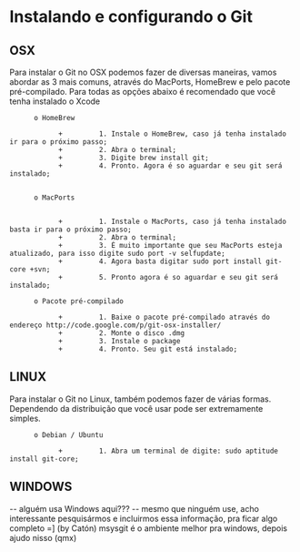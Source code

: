 # Instalando e configurando o Git

## OSX
Para instalar o Git no OSX podemos fazer de diversas maneiras, vamos abordar as 3 mais comuns, através do MacPorts, HomeBrew e pelo pacote pré-compilado.
Para todas as opções abaixo é recomendado que você tenha instalado o Xcode

          o HomeBrew

                +         1. Instale o HomeBrew, caso já tenha instalado ir para o próximo passo;
                +         2. Abra o terminal;
                +         3. Digite brew install git;
                +         4. Pronto. Agora é so aguardar e seu git será instalado;


          o MacPorts


                +         1. Instale o MacPorts, caso já tenha instalado basta ir para o próximo passo;
                +         2. Abra o terminal;
                +         3. É muito importante que seu MacPorts esteja atualizado, para isso digite sudo port -v selfupdate;
                +         4. Agora basta digitar sudo port install git-core +svn;
                +         5. Pronto agora é so aguardar e seu git será instalado;

          o Pacote pré-compilado

                +         1. Baixe o pacote pré-compilado através do endereço http://code.google.com/p/git-osx-installer/
                +         2. Monte o disco .dmg
                +         3. Instale o package
                +         4. Pronto. Seu git está instalado;

## LINUX
Para instalar o Git no Linux, também podemos fazer de várias formas. Dependendo da distribuição que você usar pode ser extremamente simples.

          o Debian / Ubuntu

                +         1. Abra um terminal de digite: sudo aptitude install git-core;

## WINDOWS

-- alguém usa Windows aqui???
-- mesmo que ninguém use, acho interessante pesquisármos e incluirmos essa informação, pra ficar algo completo =]  (by Catón)
msysgit é o ambiente melhor pra windows, depois ajudo nisso (qmx)